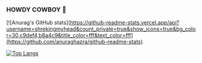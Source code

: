 ### HOWDY COWBOY 👋

<!--
**shrekingmyhead/shrekingmyhead** is a ✨ _special_ ✨ repository because its `README.md` (this file) appears on your GitHub profile.

Here are some ideas to get you started:

- 🔭 I’m currently working on ...
- 🌱 I’m currently learning ...
- 👯 I’m looking to collaborate on ...
- 🤔 I’m looking for help with ...
- 💬 Ask me about ...
- 📫 How to reach me: ...
- 😄 Pronouns: ...
- ⚡ Fun fact: ...
-->
[![Anurag's GitHub stats](https://github-readme-stats.vercel.app/api?username=shrekingmyhead&count_private=true&show_icons=true&bg_color=30,c9def4,b8a4c9&title_color=fff&text_color=fff](https://github.com/anuraghazra/github-readme-stats)

[![Top Langs](https://github-readme-stats.vercel.app/api/top-langs/?username=shrekingmyhead&layout=donut&langs_count=10&count_private=true&show_icons=true&theme=radical&bg_color=00000000)](https://github.com/anuraghazra/github-readme-stats)

